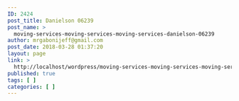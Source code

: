 ```yaml
---
ID: 2424
post_title: Danielson 06239
post_name: >
  moving-services-moving-services-moving-services-danielson-06239
author: mrgabonijeff@gmail.com
post_date: 2018-03-28 01:37:20
layout: page
link: >
  http://localhost/wordpress/moving-services-moving-services-moving-services-danielson-06239/
published: true
tags: [ ]
categories: [ ]
---
```

